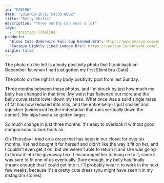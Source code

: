 ```yaml
---
id: "FA8F06"
date: "2019-03-16T17:54:35.886Z"
title: "Belly Shifts"
description: "Three months can mean a lot"
tags:
  - Transition Timeline
products:
  "Elomi Cate Underwire Full Cup Banded Bra": https://www.amazon.com/exec/obidos/ASIN/B011X6PYQ4/curvyandtrans-20
  "Cacique Lightly Lined Lounge Bra": https://cacique.lanebryant.com/lightly-lined-lounge-bra/prd-338708
single: false
---
```

The photo on the left is a body positivity photo that I took back on December 1st when I had just gotten my first Elomi bra (Cate).

The photo on the right is my body positivity post from last Sunday.

Three months between these photos, and I'm struck by just how much my belly has changed in that time. My waist has flattened out more and the belly curve starts lower down my torso. What once was a solid single mass of fat has now reduced into rolls, and the entire belly is just smaller and squishier (evidenced by the indentation that runs vertically down the center). My hips have also gotten larger.

So much change in just three months. It's easy to overlook it without good comparisons to look back on.

On Thursday I tried on a dress that has been in our closet for over six months. Kat had bought it for herself and didn't like the way it fit on her, and I couldn't even get it on, but we weren't able to return it and she was going to throw it into the giveaway box. I encouraged her to hang on to it, since it was sure to fit one of us eventually. Sure enough, my belly has finally shrank enough that I could get into it. I'll probably wear it to work in the next few weeks, because it's a pretty cute dress (you might have seen it in my instagram stories).
